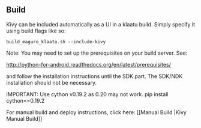 Build
-----

Kivy can be included automatically as a UI in a klaatu build. Simply
specify it using build flags like so:

    build_maguro_klaatu.sh --include-kivy

Note: You may need to set up the prerequisites on your build server.
See:

http://python-for-android.readthedocs.org/en/latest/prerequisites/

and follow the installation instructions until the SDK part. The SDK/NDK
installation should not be necessary.

IMPORTANT: Use cython v0.19.2 as 0.20 may not work. pip install
cython==0.19.2

For manual build and deploy instructions, click here: [[Manual Build
|Kivy Manual Build]]
